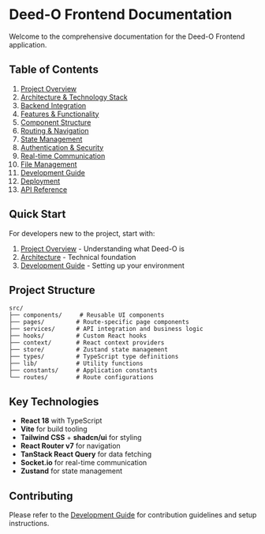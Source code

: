 # Deed-O Frontend Documentation

Welcome to the comprehensive documentation for the Deed-O Frontend application.

## Table of Contents

1. [Project Overview](./project-overview.md)
2. [Architecture & Technology Stack](./architecture.md)
3. [Backend Integration](./backend-integration.md)
4. [Features & Functionality](./features.md)
5. [Component Structure](./components.md)
6. [Routing & Navigation](./routing.md)
7. [State Management](./state-management.md)
8. [Authentication & Security](./authentication.md)
9. [Real-time Communication](./real-time-communication.md)
10. [File Management](./file-management.md)
11. [Development Guide](./development.md)
12. [Deployment](./deployment.md)
13. [API Reference](./api-reference.md)

## Quick Start

For developers new to the project, start with:
1. [Project Overview](./project-overview.md) - Understanding what Deed-O is
2. [Architecture](./architecture.md) - Technical foundation
3. [Development Guide](./development.md) - Setting up your environment

## Project Structure

```
src/
├── components/     # Reusable UI components
├── pages/         # Route-specific page components
├── services/      # API integration and business logic
├── hooks/         # Custom React hooks
├── context/       # React context providers
├── store/         # Zustand state management
├── types/         # TypeScript type definitions
├── lib/           # Utility functions
├── constants/     # Application constants
└── routes/        # Route configurations
```

## Key Technologies

- **React 18** with TypeScript
- **Vite** for build tooling
- **Tailwind CSS** + **shadcn/ui** for styling
- **React Router v7** for navigation
- **TanStack React Query** for data fetching
- **Socket.io** for real-time communication
- **Zustand** for state management

## Contributing

Please refer to the [Development Guide](./development.md) for contribution guidelines and setup instructions.
